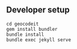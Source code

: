 ## Developer setup

    cd geocodeit
    gem install bundler
    bundle install
    bundle exec jekyll serve
